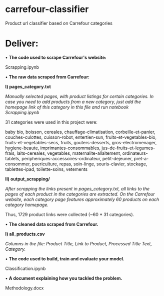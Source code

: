 # carrefour-classifier
Product url classifier based on Carrefour categories

# Deliver:

• **The code used to scrape Carrefour's website:** 

Scrapping.ipynb

• **The raw data scraped from Carrefour:**

**I) pages_category.txt**

_Manually selected pages, with product listings for certain categories. In case you need to add products from a new category, just add the homepage link of this category in this file and run notebook Scrapping.ipynb_

31 categories were used in this project were:

baby bio, boisson, cereales, chauffage-climatisation, corbeille-et-panier, couches-culottes, cuisson-robot, entertien-sun, fruits-et-vegetables-bio, fruits-et-vegetables-secs, fruits, gouters-desserts, gros-electromenager, hygiene-beaute, imprimantes-consommables, jus-de-fruits-et-legumes-frais, laits-cereales, vegetables, maternalite-allaitement, ordinateurs-tablets, peripheriques-accessoires-ordinateur, petit-dejeuner, pret-a-consommer, puericulture, repas, soin-linge, souris-clavier, stockage, tablettes-ipad, toilette-soins, vetements

**II) output_scrapping/**

_After scrapping the links present in pages_category.txt, all links to the pages of each product in the categories are extracted. On the Carrefour website, each category page features approximately 60 products on each category homepage._

Thus, 1729 product links were collected (~60 * 31 categories).

• **The cleaned data scraped from Carrefour.**

**I) all_products.csv**

_Columns in the file:  Product Title, Link to Product, Processed Title Text, Category._

• **The code used to build, train and evaluate your model.**

Classification.ipynb

• **A document explaining how you tackled the problem.**

Methodology.docx

